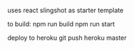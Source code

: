 uses react slingshot as starter template

to build:
npm run build
npm run start

deploy to heroku
git push heroku master
